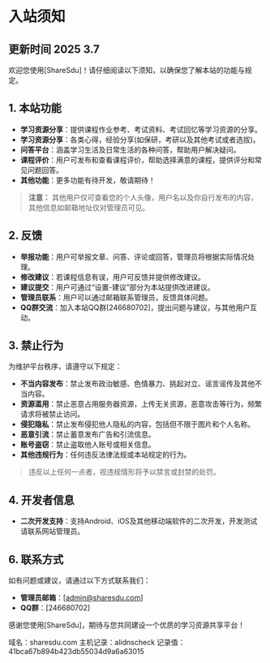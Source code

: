 # 入站须知

## 更新时间 2025 3.7

欢迎您使用[ShareSdu]！请仔细阅读以下须知，以确保您了解本站的功能与规定。

## 1. 本站功能  
- **学习资源分享**：提供课程作业参考、考试资料、考试回忆等学习资源的分享。
- **学习资源分享**：各类心得，经验分享(如保研，考研以及其他考试或者选拔)。
- **问答平台**：涵盖学习生活及日常生活的各种问答，帮助用户解决疑问。
- **课程评价**：用户可发布和查看课程评价，帮助选择满意的课程，提供评分和常见问题回答。
- **其他功能**：更多功能有待开发，敬请期待！
> **注意：**  其他用户仅可查看您的个人头像，用户名以及你自行发布的内容，其他信息如邮箱地址仅对管理员可见。


## 2. 反馈  
- **举报功能**：用户可举报文章、问答、评论或回答，管理员将根据实际情况处理。
- **修改建议**：若课程信息有误，用户可反馈并提供修改建议。
- **建议提交**：用户可通过“设置-建议”部分为本站提供改进建议。
- **管理员联系**：用户可以通过邮箱联系管理员，反馈具体问题。
- **QQ群交流**：加入本站QQ群[246680702]，提出问题与建议，与其他用户互动。

## 3. 禁止行为  
为维护平台秩序，请遵守以下规定：
- **不当内容发布**：禁止发布政治敏感、色情暴力、挑起对立、谣言谣传及其他不当内容。
- **资源滥用**：禁止恶意占用服务器资源，上传无关资源，恶意攻击等行为，频繁请求将被禁止访问。
- **侵犯隐私**：禁止发布侵犯他人隐私的内容，包括但不限于图片和个人名称。
- **恶意引流**：禁止蓄意发布广告和引流信息。
- **账号盗窃**：禁止盗取他人账号或相关信息。
- **其他违规行为**：任何违反法律法规或本站规定的行为。

> 违反以上任何一点者，视违规情形将予以禁言或封禁的处罚。

## 4. 开发者信息  
- **二次开发支持**：支持Android、iOS及其他移动端软件的二次开发，开发测试请联系网站管理员。

## 6. 联系方式  
如有问题或建议，请通过以下方式联系我们：
- **管理员邮箱**：[admin@sharesdu.com]
- **QQ群**：[246680702]

感谢您使用[ShareSdu]，期待与您共同建设一个优质的学习资源共享平台！


域名：sharesdu.com
主机记录：alidnscheck
记录值：41bca67b894b423db55034d9a6a63015